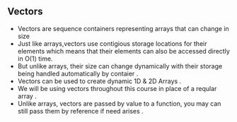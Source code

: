 ## Vectors

* Vectors are sequence containers representing arrays that can change in size
* Just like arrays,vectors use contigious storage locations for their elements which means that their elements can also be accessed directly in O(1) time.
* But unlike arrays, their size can change dynamically with their storage being handled automatically by contaier .
* Vectors can be used to create dynamic 1D & 2D Arrays .
* We will be using vectors throughout this course in place of a reqular array .
* Unlike arrays, vectors are passed by value to a function, you may can still pass them by reference if need arises .
